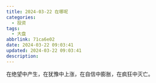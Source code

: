 ```yaml
---
title: 2024-03-22 在哪呢
categories:
  - 投资
tags:
  - 大盘
abbrlink: 71ca6e02
date: 2024-03-22 09:03:41
updated: 2024-03-22 09:03:41
description:
---
```


在绝望中产生，在犹豫中上涨，在自信中膨胀，在疯狂中灭亡。
